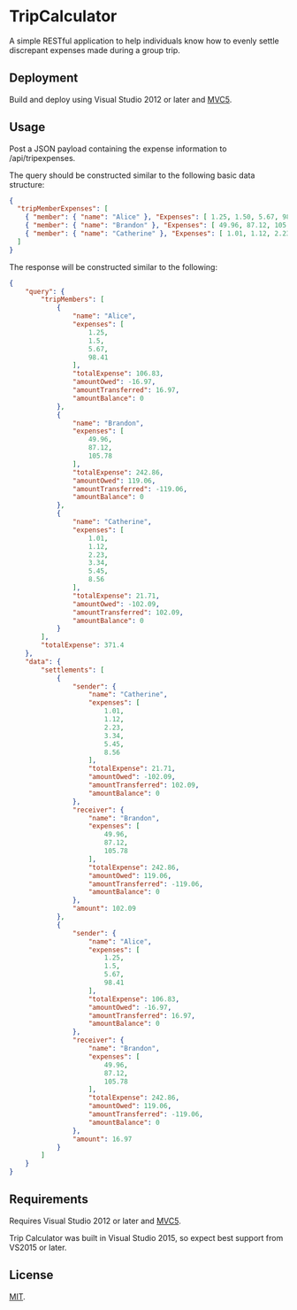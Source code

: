 # TripCalculator

A simple RESTful application to help individuals know how to evenly settle discrepant expenses made during a group trip.

## Deployment

Build and deploy using Visual Studio 2012 or later and [MVC5](http://www.asp.net/mvc/mvc5).

## Usage

Post a JSON payload containing the expense information to /api/tripexpenses.

The query should be constructed similar to the following basic data structure:
```JSON
{
  "tripMemberExpenses": [
    { "member": { "name": "Alice" }, "Expenses": [ 1.25, 1.50, 5.67, 98.41 ] },
    { "member": { "name": "Brandon" }, "Expenses": [ 49.96, 87.12, 105.78 ] },
    { "member": { "name": "Catherine" }, "Expenses": [ 1.01, 1.12, 2.23, 3.34, 5.45, 8.56 ] }
  ]
}
```

The response will be constructed similar to the following:
```JSON
{
    "query": {
        "tripMembers": [
            {
                "name": "Alice",
                "expenses": [
                    1.25,
                    1.5,
                    5.67,
                    98.41
                ],
                "totalExpense": 106.83,
                "amountOwed": -16.97,
                "amountTransferred": 16.97,
                "amountBalance": 0
            },
            {
                "name": "Brandon",
                "expenses": [
                    49.96,
                    87.12,
                    105.78
                ],
                "totalExpense": 242.86,
                "amountOwed": 119.06,
                "amountTransferred": -119.06,
                "amountBalance": 0
            },
            {
                "name": "Catherine",
                "expenses": [
                    1.01,
                    1.12,
                    2.23,
                    3.34,
                    5.45,
                    8.56
                ],
                "totalExpense": 21.71,
                "amountOwed": -102.09,
                "amountTransferred": 102.09,
                "amountBalance": 0
            }
        ],
        "totalExpense": 371.4
    },
    "data": {
        "settlements": [
            {
                "sender": {
                    "name": "Catherine",
                    "expenses": [
                        1.01,
                        1.12,
                        2.23,
                        3.34,
                        5.45,
                        8.56
                    ],
                    "totalExpense": 21.71,
                    "amountOwed": -102.09,
                    "amountTransferred": 102.09,
                    "amountBalance": 0
                },
                "receiver": {
                    "name": "Brandon",
                    "expenses": [
                        49.96,
                        87.12,
                        105.78
                    ],
                    "totalExpense": 242.86,
                    "amountOwed": 119.06,
                    "amountTransferred": -119.06,
                    "amountBalance": 0
                },
                "amount": 102.09
            },
            {
                "sender": {
                    "name": "Alice",
                    "expenses": [
                        1.25,
                        1.5,
                        5.67,
                        98.41
                    ],
                    "totalExpense": 106.83,
                    "amountOwed": -16.97,
                    "amountTransferred": 16.97,
                    "amountBalance": 0
                },
                "receiver": {
                    "name": "Brandon",
                    "expenses": [
                        49.96,
                        87.12,
                        105.78
                    ],
                    "totalExpense": 242.86,
                    "amountOwed": 119.06,
                    "amountTransferred": -119.06,
                    "amountBalance": 0
                },
                "amount": 16.97
            }
        ]
    }
}
```

## Requirements

Requires Visual Studio 2012 or later and [MVC5](http://www.asp.net/mvc/mvc5).

Trip Calculator was built in Visual Studio 2015, so expect best support from VS2015 or later.

## License

[MIT](./LICENSE).
